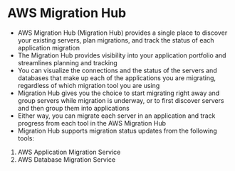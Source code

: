 
# AWS Migration Hub
- AWS Migration Hub (Migration Hub) provides a single place to discover your existing servers, plan migrations, and track 
  the status of each application migration
- The Migration Hub provides visibility into your application portfolio and streamlines planning and tracking
- You can visualize the connections and the status of the servers and databases that make up each of the applications 
  you are migrating, regardless of which migration tool you are using 
- Migration Hub gives you the choice to start migrating right away and group servers while migration is underway, or to 
  first discover servers and then group them into applications
- Either way, you can migrate each server in an application and track progress from each tool in the AWS Migration Hub 
- Migration Hub supports migration status updates from the following tools:
1) AWS Application Migration Service
2) AWS Database Migration Service